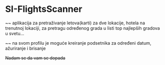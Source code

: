 # SI-FlightsScanner
~~ aplikacija za pretraživanje letova(karti) za dve lokacije, hotela na trenutnoj lokaciji, za pretragu određenog grada u listi top najlepših gradova u svetu...

~~ na svom profilu je moguće kreiranje podsetnika za određeni datum, ažuriranje i brisanje

~~Nadam se da vam se dopada~~
